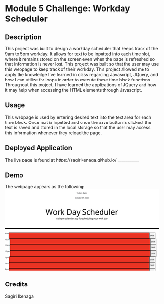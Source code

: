# Module 5 Challenge: Workday Scheduler  

## Description

This project was built to design a workday scheduler that keeps track of the 9am to 5pm workday. It allows for text to be inputted into each time slot, where it remains stored on the screen even when the page is refreshed so that information is never lost. This project was built so that the user may use this webpage to keep track of their workday. This project allowed me to apply the knowledge I’ve learned in class regarding Javascript, JQuery, and how I can utilize for loops in order to execute these time block functions. Throughout this project, I have learned the applications of JQuery and how it may help when accessing the HTML elements through Javascript.

## Usage

This webpage is used by entering desired text into the text area for each time block. Once text is inputted and once the save button is clicked, the text is saved and stored in the local storage so that the user may access this information whenever they reload the page.

## Deployed Application

The live page is found at https://sagirikenaga.github.io/ ___________

## Demo

The webpage appears as the following:
![image](./assets/images/mod5.png)

## Credits

Sagiri Ikenaga
